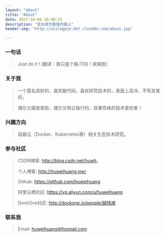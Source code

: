 ```yaml
---
layout: "about"
title: "About"
date: 2017-10-04 10:48:33
description: "走在成为极客的路上"
header-img: "http://ozilwgpje.bkt.clouddn.com/about.jpg"

---
```


### 一句话

>Just do it !    (翻译：我只是个搞 IT的！哭笑脸)

### 关于我

>一个莫名其妙的，喜欢敲代码，喜欢研究技术的，表面上高冷、不苟言笑的，
>
>偶尔又嬉皮笑脸，偶尔又特立独行的，双重性格的技术爱好者！

### 兴趣方向

> 容器云（Docker、Kubernetes等）相关生态技术研究。

### 参与社区

 > CSDN博客: http://blog.csdn.net/huwh_
 >
 >个人博客: http://huweihuang.me/
 >
 > Github: https://github.com/huweihuang
 >
 > 阿里云栖社区: https://yq.aliyun.com/u/huweihuang
 >
 > DockOne社区: http://dockone.io/people/胡伟煌

### 联系我

>Email: huweihuang@foxmail.com

